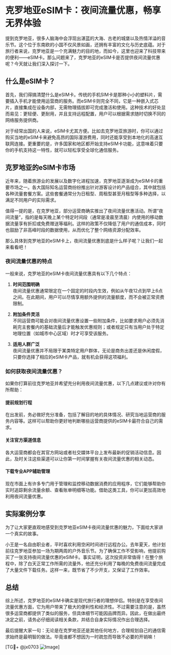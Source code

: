 # 克罗地亚eSIM卡：夜间流量优惠，畅享无界体验

提到克罗地亚，很多人脑海中会浮现出湛蓝的大海、古老的城堡以及热情洋溢的音乐节。这个位于东南欧的小国不仅风景如画，还拥有丰富的文化与历史底蕴。对于旅行者来说，克罗地亚是一个充满魅力的目的地，而如今，这里也迎来了科技带来的便利——eSIM卡。那么问题来了，克罗地亚的eSIM卡是否提供夜间流量优惠呢？今天就让我们深入探讨一下。

## 什么是eSIM卡？

首先，我们得搞清楚什么是eSIM卡。传统的手机SIM卡是那种小小的塑料片，需要插入手机才能使用运营商的服务。而eSIM卡则完全不同，它是一种嵌入式芯片，直接集成在设备内部，无需物理插拔即可完成激活和使用。这种技术的好处显而易见：更轻便、更耐用，并且支持远程配置，用户可以根据需求随时切换不同的网络服务提供商。

对于经常出国的人来说，eSIM卡尤其方便。比如去克罗地亚旅游时，你可以通过购买当地的eSIM卡来避免高昂的国际漫游费用，同时还能享受到本地化的高速互联网连接。更重要的是，许多国家和地区都开始支持eSIM卡功能，这意味着只要你的手机支持这一特性，就可以轻松享受全球化通信服务。

## 克罗地亚的eSIM卡市场

近年来，随着旅游业的发展以及数字化进程加速，克罗地亚逐渐成为eSIM卡的重要市场之一。各大国际知名运营商纷纷推出针对游客设计的产品组合，其中就包括各种流量套餐方案。这些套餐通常分为日租型、周租型甚至月租型等多种选择，以满足不同用户的实际需求。

值得一提的是，在克罗地亚，部分运营商确实推出了夜间流量优惠活动。所谓“夜间流量”，指的是每天晚上某个特定时间段（通常是凌晨至清晨）内使用的移动数据流量享有折扣或免费赠送等福利。这样的政策不仅降低了用户的通信成本，同时也鼓励了非高峰时段的数据使用，从而优化了整个网络资源分配效率。

那么具体到克罗地亚的eSIM卡上，夜间流量优惠到底是什么样子呢？让我们一起来看看吧！

### 夜间流量优惠的特点

一般来说，克罗地亚的eSIM卡夜间流量优惠具有以下几个特点：

1. **时间范围明确**  
   夜间流量优惠通常限定在一个固定的时段内生效，例如从午夜12点到早上6点之间。在此期间，用户可以尽情享用额外提供的流量额度，而不会被正常资费限制。

2. **附加条件灵活**  
   不同运营商可能会对夜间流量优惠设置一些附加条件，比如要求用户必须先消耗完主套餐内的基础流量后才能触发优惠规则；或者规定只有当用户处于特定地理位置（如城市中心区域）时才可享受该服务。

3. **适用人群广泛**  
   夜间流量优惠并不局限于某类特定用户群体，无论是商务出差还是休闲度假，只要你选择了相应的eSIM卡产品，就有机会获得这项福利。

### 如何获取夜间流量优惠？

如果你打算前往克罗地亚并希望充分利用夜间流量优惠，以下几点建议或许对你有所帮助：

#### 提前规划行程
在出发前，务必做好充分准备，包括了解目的地的具体情况、研究当地运营商的服务内容等。这样可以帮助你更好地判断哪些运营商提供的eSIM卡最符合自己的需求。

#### 关注官方渠道信息
各大运营商都会在其官方网站或者社交媒体平台上发布最新的促销活动信息。因此，及时关注这些渠道可以让你第一时间掌握有关夜间流量优惠的相关动态。

#### 下载专业APP辅助管理
现在市面上有许多专门用于管理和监控移动数据消费的应用程序，它们能够帮助你实时追踪剩余流量余额、查看账单明细等功能。借助这类工具，你可以更加高效地利用夜间流量优惠。

## 实际案例分享

为了让大家更直观地感受到克罗地亚eSIM卡夜间流量优惠的魅力，下面给大家讲一个真实的故事。

小王是一名自由职业者，平时喜欢利用空闲时间进行远程办公。去年夏天，他计划前往克罗地亚参加一场为期两周的户外音乐节。为了确保工作不受影响，他提前购买了一张支持夜间流量优惠的eSIM卡。事实证明，这次投资非常值得！在整个旅程中，除了白天正常工作所需的流量外，他还充分利用了每晚的免费夜间流量完成了大量文件下载任务。这样一来，既节省了不少开支，又保证了工作效率。

## 总结

综上所述，克罗地亚的eSIM卡确实是现代旅行者的理想伴侣。特别是在享受夜间流量优惠方面，它为用户带来了极大的便利性和经济性。不过需要注意的是，虽然很多运营商都提供了类似的服务，但具体细节可能因品牌而异。因此，在做出最终决定之前，请务必仔细阅读相关条款，并结合自身实际情况作出合理选择。

最后提醒大家一句：无论是在克罗地亚还是其他任何地方，合理规划自己的通信需求始终是最明智的做法。毕竟谁都不想因为一时疏忽而导致不必要的开销嘛！

[TG💪+ @jx0703 ![Image](https://github.com/user-attachments/assets/dbca1d08-cadb-493c-b0ec-ad6f7a83f270)]